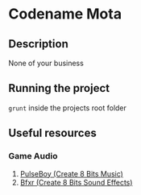 # Codename Mota

## Description
None of your business

## Running the project
```grunt``` inside the projects root folder


## Useful resources

### Game Audio
1. [PulseBoy (Create 8 Bits Music)](http://www.pulseboy.com/)
1. [Bfxr (Create 8 Bits Sound Effects)](http://www.bfxr.net/)
